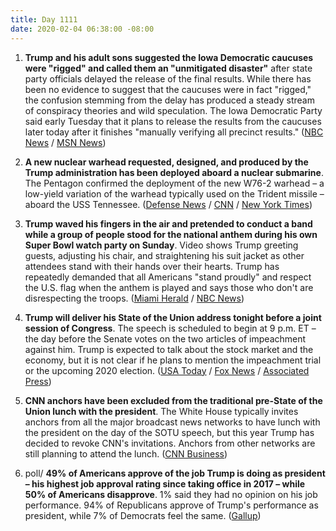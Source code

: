 ```yaml
---
title: Day 1111
date: 2020-02-04 06:38:00 -08:00
---
```


1. **Trump and his adult sons suggested the Iowa Democratic caucuses were "rigged" and called them an "unmitigated disaster"** after state party officials delayed the release of the final results. While there has been no evidence to suggest that the caucuses were in fact "rigged," the confusion stemming from the delay has produced a steady stream of conspiracy theories and wild speculation. The Iowa Democratic Party said early Tuesday that it plans to release the results from the caucuses later today after it finishes "manually verifying all precinct results." ([NBC News](https://www.nbcnews.com/politics/2020-election/trump-s-campaign-shouts-rigged-iowa-caucuses-thrown-chaos-n1129636) / [MSN News](https://www.msn.com/en-us/news/elections-2020/trump-labels-democratic-caucuses-in-iowa-an-unmitigated-disaster/ar-BBZDvLP))

2. **A new nuclear warhead requested, designed, and produced by the Trump administration has been deployed aboard a nuclear submarine**. The Pentagon confirmed the deployment of the new W76-2 warhead – a low-yield variation of the warhead typically used on the Trident missile – aboard the USS Tennessee. ([Defense News](https://www.defensenews.com/smr/nuclear-arsenal/2020/02/04/trumps-new-nuclear-weapon-has-been-deployed/) / [CNN](https://www.cnn.com/2020/02/04/politics/us-nuclear-weapon-submarine/index.html) / [New York Times](https://www.nytimes.com/aponline/2020/02/04/us/politics/ap-us-united-states-new-nuke.html))

3. **Trump waved his fingers in the air and pretended to conduct a band while a group of people stood for the national anthem during his own Super Bowl watch party on Sunday**. Video shows Trump greeting guests, adjusting his chair, and straightening his suit jacket as other attendees stand with their hands over their hearts. Trump has repeatedly demanded that all Americans "stand proudly" and respect the U.S. flag when the anthem is played and says those who don't are disrespecting the troops. ([Miami Herald](https://www.miamiherald.com/news/politics-government/article239913588.html) / [NBC News](https://www.nbcnews.com/politics/politics-news/video-appears-show-trump-pretending-conduct-band-during-national-anthem-n1129501))

4. **Trump will deliver his State of the Union address tonight before a joint session of Congress**. The speech is scheduled to begin at 9 p.m. ET – the day before the Senate votes on the two articles of impeachment against him. Trump is expected to talk about the stock market and the economy, but it is not clear if he plans to mention the impeachment trial or the upcoming 2020 election. ([USA Today](https://www.usatoday.com/story/news/politics/2020/02/04/trumps-state-union-comes-amid-impeachment-and-election-frenzy/2858284001/) / [Fox News](https://www.foxnews.com/politics/trump-state-of-the-union-setbacks-successes-address-congress) / [Associated Press](https://apnews.com/62a3c443cc83c0466d962aebd1792d10))

5. **CNN anchors have been excluded from the traditional pre-State of the Union lunch with the president**. The White House typically invites anchors from all the major broadcast news networks to have lunch with the president on the day of the SOTU speech, but this year Trump has decided to revoke CNN's invitations. Anchors from other networks are still planning to attend the lunch. ([CNN Business](https://www.cnn.com/2020/02/03/media/donald-trump-state-of-the-union-lunch-cnn/index.html))

6. poll/ **49% of Americans approve of the job Trump is doing as president – his highest job approval rating since taking office in 2017 – while 50% of Americans disapprove**. 1% said they had no opinion on his job performance. 94% of Republicans approve of Trump's performance as president, while 7% of Democrats feel the same. ([Gallup](https://news.gallup.com/poll/284156/trump-job-approval-personal-best.aspx))